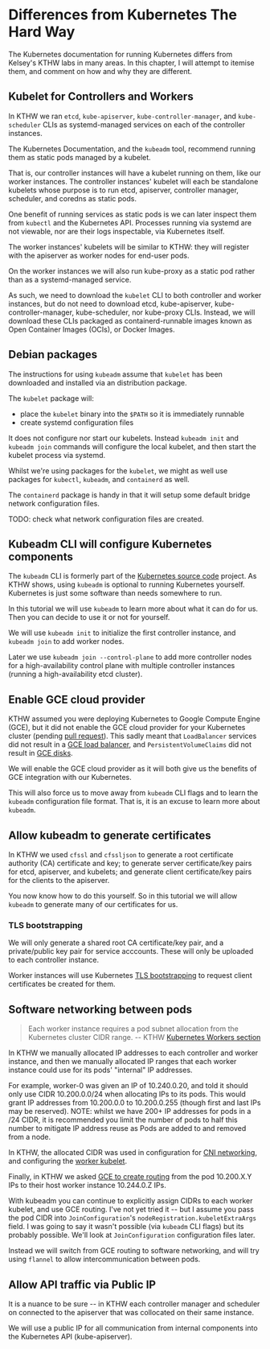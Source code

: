 # Differences from Kubernetes The Hard Way

The Kubernetes documentation for running Kubernetes differs from Kelsey's KTHW labs in many areas. In this chapter, I will attempt to itemise them, and comment on how and why they are different.

## Kubelet for Controllers and Workers

In KTHW we ran `etcd`, `kube-apiserver`, `kube-controller-manager`, and `kube-scheduler` CLIs as systemd-managed services on each of the controller instances.

The Kubernetes Documentation, and the `kubeadm` tool, recommend running them as static pods managed by a kubelet.

That is, our controller instances will have a kubelet running on them, like our worker instances. The controller instances' kubelet will each be standalone kubelets whose purpose is to run etcd, apiserver, controller manager, scheduler, and coredns as static pods.

One benefit of running services as static pods is we can later inspect them from `kubectl` and the Kubernetes API. Processes running via systemd are not viewable, nor are their logs inspectable, via Kubernetes itself.

The worker instances' kubelets will be similar to KTHW: they will register with the apiserver as worker nodes for end-user pods.

On the worker instances we will also run kube-proxy as a static pod rather than as a systemd-managed service.

As such, we need to download the `kubelet` CLI to both controller and worker instances, but do not need to download etcd, kube-apiserver, kube-controller-manager, kube-scheduler, nor kube-proxy CLIs. Instead, we will download these CLIs packaged as containerd-runnable images known as Open Container Images (OCIs), or Docker Images.

## Debian packages

The instructions for using `kubeadm` assume that `kubelet` has been downloaded and installed via an distribution package.

The `kubelet` package will:

* place the `kubelet` binary into the `$PATH` so it is immediately runnable
* create systemd configuration files

It does not configure nor start our kubelets. Instead `kubeadm init` and `kubeadm join` commands will configure the local kubelet, and then start the kubelet process via systemd.

Whilst we're using packages for the `kubelet`, we might as well use packages for `kubectl`, `kubeadm`, and `containerd` as well.

The `containerd` package is handy in that it will setup some default bridge network configuration files.

TODO: check what network configuration files are created.

## Kubeadm CLI will configure Kubernetes components

The `kubeadm` CLI is formerly part of the [Kubernetes source code](https://github.com/kubernetes/kubernetes/tree/master/cmd/kubeadm) project. As KTHW shows, using `kubeadm` is optional to running Kubernetes yourself. Kubernetes is just some software than needs somewhere to run.

In this tutorial we will use `kubeadm` to learn more about what it can do for us. Then you can decide to use it or not for yourself.

We will use `kubeadm init` to initialize the first controller instance, and `kubeadm join` to add worker nodes.

Later we use `kubeadm join --control-plane` to add more controller nodes for a high-availability control plane with multiple controller instances (running a high-availability etcd cluster).

## Enable GCE cloud provider

KTHW assumed you were deploying Kubernetes to Google Compute Engine (GCE), but it did not enable the GCE cloud provider for your Kubernetes cluster (pending [pull request](https://github.com/kelseyhightower/kubernetes-the-hard-way/pull/502)). This sadly meant that `LoadBalancer` services did not result in a [GCE load balancer](https://cloud.google.com/compute/docs/load-balancing-and-autoscaling), and `PersistentVolumeClaims` did not result in [GCE disks](https://cloud.google.com/compute/docs/disks/).

We will enable the GCE cloud provider as it will both give us the benefits of GCE integration with our Kubernetes.

This will also force us to move away from `kubeadm` CLI flags and to learn the `kubeadm` configuration file format. That is, it is an excuse to learn more about `kubeadm`.

## Allow kubeadm to generate certificates

In KTHW we used `cfssl` and `cfssljson` to generate a root certificate authority (CA) certificate and key; to generate server certificate/key pairs for etcd, apiserver, and kubelets; and generate client certificate/key pairs for the clients to the apiserver.

You now know how to do this yourself. So in this tutorial we will allow `kubeadm` to generate many of our certificates for us.

### TLS bootstrapping

We will only generate a shared root CA certificate/key pair, and a private/public key pair for service acccounts. These will only be uploaded to each controller instance.

Worker instances will use Kubernetes [TLS bootstrapping](https://kubernetes.io/docs/reference/command-line-tools-reference/kubelet-tls-bootstrapping/) to request client certificates be created for them.

## Software networking between pods

> Each worker instance requires a pod subnet allocation from the Kubernetes cluster CIDR range. -- KTHW [Kubernetes Workers section](https://github.com/kelseyhightower/kubernetes-the-hard-way/blob/master/docs/03-compute-resources.md#kubernetes-workers)

In KTHW we manually allocated IP addresses to each controller and worker instance, and then we manually allocated IP ranges that each worker instance could use for its pods' "internal" IP addresses.

For example, worker-0 was given an IP of 10.240.0.20, and told it should only use CIDR 10.200.0.0/24 when allocating IPs to its pods. This would grant IP addresses from 10.200.0.0 to 10.200.0.255 (though first and last IPs may be reserved). NOTE: whilst we have 200+ IP addresses for pods in a /24 CIDR, it is recommended you limit the number of pods to half this number to mitigate IP address reuse as Pods are added to and removed from a node.

In KTHW, the allocated CIDR was used in configuration for [CNI networking](https://github.com/kelseyhightower/kubernetes-the-hard-way/blob/master/docs/09-bootstrapping-kubernetes-workers.md#configure-cni-networking), and configuring the [worker kubelet](https://github.com/kelseyhightower/kubernetes-the-hard-way/blob/master/docs/09-bootstrapping-kubernetes-workers.md#configure-the-kubelet).

Finally, in KTHW we asked [GCE to create routing](https://github.com/kelseyhightower/kubernetes-the-hard-way/blob/master/docs/11-pod-network-routes.md) from the pod 10.200.X.Y IPs to their host worker instance 10.244.0.Z IPs.

With kubeadm you can continue to explicitly assign CIDRs to each worker kubelet, and use GCE routing. I've not yet tried it -- but I assume you pass the pod CIDR into `JoinConfiguration`'s `nodeRegistration.kubeletExtraArgs` field. I was going to say it wasn't possible (via `kubeadm` CLI flags) but its probably possible. We'll look at `JoinConfiguration` configuration files later.

Instead we will switch from GCE routing to software networking, and will try using `flannel` to allow intercommunication between pods.

## Allow API traffic via Public IP

It is a nuance to be sure -- in KTHW each controller manager and scheduler on connected to the apiserver that was collocated on their same instance.

We will use a public IP for all communication from internal components into the Kubernetes API (kube-apiserver).
